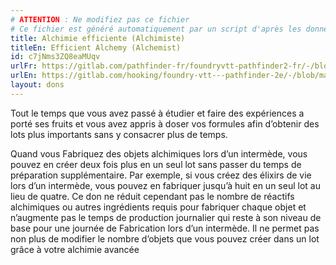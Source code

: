 ```yaml
---
# ATTENTION : Ne modifiez pas ce fichier
# Ce fichier est généré automatiquement par un script d'après les données du module Foundry VTT officiel et de sa traduction
title: Alchimie efficiente (Alchimiste)
titleEn: Efficient Alchemy (Alchemist)
id: c7jNms3ZQ8eaMUqv
urlFr: https://gitlab.com/pathfinder-fr/foundryvtt-pathfinder2-fr/-/blob/master/data/feats/c7jNms3ZQ8eaMUqv.htm
urlEn: https://gitlab.com/hooking/foundry-vtt---pathfinder-2e/-/blob/master/packs/data/feats.db/efficient-alchemy-alchemist.json
layout: dons
---
```

Tout le temps que vous avez passé à étudier et faire des expériences a porté ses fruits et vous avez appris à doser vos formules afin d’obtenir des lots plus importants sans y consacrer plus de temps.

Quand vous Fabriquez des objets alchimiques lors d’un intermède, vous pouvez en créer deux fois plus en un seul lot sans passer du temps de préparation supplémentaire. Par exemple, si vous créez des élixirs de vie lors d’un intermède, vous pouvez en fabriquer jusqu’à huit en un seul lot au lieu de quatre. Ce don ne réduit cependant pas le nombre de réactifs alchimiques ou autres ingrédients requis pour fabriquer chaque objet et n’augmente pas le temps de production journalier qui reste à son niveau de base pour une journée de Fabrication lors d’un intermède. Il ne permet pas non plus de modifier le nombre d’objets que vous pouvez créer dans un lot grâce à votre alchimie avancée
